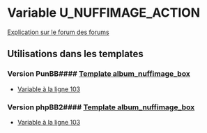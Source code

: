 # Variable U_NUFFIMAGE_ACTION
[Explication sur le forum des forums](http://forum.forumactif.com/t294113-listing-des-variables#U_NUFFIMAGE_ACTION)
## Utilisations dans les templates
### Version PunBB#### [Template album_nuffimage_box](punbb/album_nuffimage_box.md)
* [Variable à la ligne 103](../punbb/album_nuffimage_box.tpl#L103)
### Version phpBB2#### [Template album_nuffimage_box](subsilver/album_nuffimage_box.md)
* [Variable à la ligne 103](../subsilver/album_nuffimage_box.tpl#L103)